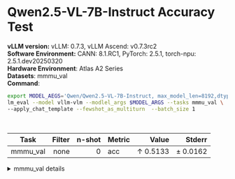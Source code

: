 # Qwen2.5-VL-7B-Instruct Accuracy Test
  <div>
    <strong>vLLM version:</strong> vLLM: 0.7.3, vLLM Ascend: v0.7.3rc2 <br>
  </div>
  <div>
      <strong>Software Environment:</strong> CANN: 8.1.RC1, PyTorch: 2.5.1, torch-npu: 2.5.1.dev20250320 <br>
  </div>
  <div>
      <strong>Hardware Environment</strong>: Atlas A2 Series <br>
  </div>
  <div>
      <strong>Datasets</strong>: mmmu_val <br>
  </div>
  <div>
      <strong>Command</strong>: 

  ```bash
  export MODEL_AEGS='Qwen/Qwen2.5-VL-7B-Instruct, max_model_len=8192,dtype=auto,tensor_parallel_size=2,max_images=2'
lm_eval --model vllm-vlm --modlel_args $MODEL_ARGS --tasks mmmu_val \ 
--apply_chat_template --fewshot_as_multiturn  --batch_size 1
  ```
  </div>
  <div>&nbsp;</div>
  
| Task                  | Filter | n-shot | Metric   | Value   | Stderr |
|-----------------------|-------:|-------:|----------|--------:|-------:|
| mmmu_val                              | none   | 0      | acc    | ↑ 0.5133 | ± 0.0162 |
<details>
<summary>mmmu_val details</summary>

| Task                  | Filter | n-shot | Metric   | Value   | Stderr |
|-----------------------|-------:|-------:|----------|--------:|-------:|
| mmmu_val                              | none   | 0      | acc    | ↑ 0.5133 | ± 0.0162 |
| - Art and Design                      | none   | 0      | acc    | ↑ 0.6583 | ± 0.0424 |
| - Art                                 | none   | 0      | acc    | ↑ 0.6667 | ± 0.0875 |
| - Art Theory                          | none   | 0      | acc    | ↑ 0.8333 | ± 0.0692 |
| - Design                              | none   | 0      | acc    | ↑ 0.6667 | ± 0.0875 |
| - Music                               | none   | 0      | acc    | ↑ 0.4667 | ± 0.0926 |
| - Business                            | none   | 0      | acc    | ↑ 0.4200 | ± 0.0406 |
| - Accounting                          | none   | 0      | acc    | ↑ 0.4333 | ± 0.0920 |
| - Economics                           | none   | 0      | acc    | ↑ 0.5333 | ± 0.0926 |
| - Finance                             | none   | 0      | acc    | ↑ 0.3667 | ± 0.0895 |
| - Manage                              | none   | 0      | acc    | ↑ 0.3333 | ± 0.0875 |
| - Marketing                           | none   | 0      | acc    | ↑ 0.4333 | ± 0.0920 |
| - Health and Medicine                 | none   | 0      | acc    | ↑ 0.5800 | ± 0.0407 |
| - Basic Medical Science               | none   | 0      | acc    | ↑ 0.6000 | ± 0.0910 |
| - Clinical Medicine                   | none   | 0      | acc    | ↑ 0.5667 | ± 0.0920 |
| - Diagnostics and Laboratory Medicine | none   | 0      | acc    | ↑ 0.4667 | ± 0.0926 |
| - Pharmacy                            | none   | 0      | acc    | ↑ 0.6333 | ± 0.0895 |
| - Public Health                       | none   | 0      | acc    | ↑ 0.6333 | ± 0.0895 |
| - Humanities and Social Science       | none   | 0      | acc    | ↑ 0.7000 | ± 0.0413 |
| - History                             | none   | 0      | acc    | ↑ 0.7000 | ± 0.0851 |
| - Literature                          | none   | 0      | acc    | ↑ 0.8333 | ± 0.0692 |
| - Psychology                          | none   | 0      | acc    | ↑ 0.7333 | ± 0.0821 |
| - Sociology                           | none   | 0      | acc    | ↑ 0.5333 | ± 0.0926 |
| - Science                             | none   | 0      | acc    | ↑ 0.4267 | ± 0.0409 |
| - Biology                             | none   | 0      | acc    | ↑ 0.4000 | ± 0.0910 |
| - Chemistry                           | none   | 0      | acc    | ↑ 0.3667 | ± 0.0895 |
| - Geography                           | none   | 0      | acc    | ↑ 0.5000 | ± 0.0928 |
| - Math                                | none   | 0      | acc    | ↑ 0.4667 | ± 0.0926 |
| - Physics                             | none   | 0      | acc    | ↑ 0.4000 | ± 0.0910 |
| - Tech and Engineering                | none   | 0      | acc    | ↑ 0.4048 | ± 0.0339 |
| - Agriculture                         | none   | 0      | acc    | ↑ 0.5333 | ± 0.0926 |
| - Architecture and Engineering        | none   | 0      | acc    | ↑ 0.4333 | ± 0.0920 |
| - Computer Science                    | none   | 0      | acc    | ↑ 0.4000 | ± 0.0910 |
| - Electronics                         | none   | 0      | acc    | ↑ 0.3000 | ± 0.0851 |
| - Energy and Power                    | none   | 0      | acc    | ↑ 0.2667 | ± 0.0821 |
| - Materials                           | none   | 0      | acc    | ↑ 0.4000 | ± 0.0910 |
| - Mechanical Engineering              | none   | 0      | acc    | ↑ 0.5000 | ± 0.0928 |
</details>
